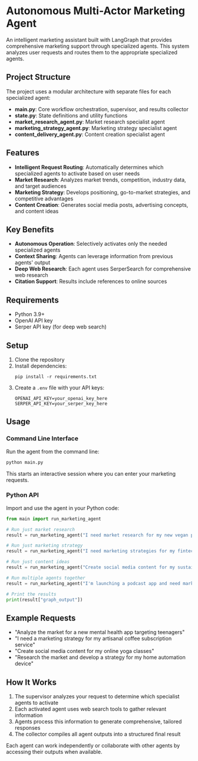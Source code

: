 # Autonomous Multi-Actor Marketing Agent

An intelligent marketing assistant built with LangGraph that provides comprehensive marketing support through specialized agents. This system analyzes user requests and routes them to the appropriate specialized agents.

## Project Structure

The project uses a modular architecture with separate files for each specialized agent:

- **main.py**: Core workflow orchestration, supervisor, and results collector
- **state.py**: State definitions and utility functions
- **market_research_agent.py**: Market research specialist agent
- **marketing_strategy_agent.py**: Marketing strategy specialist agent
- **content_delivery_agent.py**: Content creation specialist agent

## Features

- **Intelligent Request Routing**: Automatically determines which specialized agents to activate based on user needs
- **Market Research**: Analyzes market trends, competition, industry data, and target audiences
- **Marketing Strategy**: Develops positioning, go-to-market strategies, and competitive advantages
- **Content Creation**: Generates social media posts, advertising concepts, and content ideas

## Key Benefits

- **Autonomous Operation**: Selectively activates only the needed specialized agents
- **Context Sharing**: Agents can leverage information from previous agents' output
- **Deep Web Research**: Each agent uses SerperSearch for comprehensive web research
- **Citation Support**: Results include references to online sources

## Requirements

- Python 3.9+
- OpenAI API key
- Serper API key (for deep web search)

## Setup

1. Clone the repository
2. Install dependencies:
   ```
   pip install -r requirements.txt
   ```
3. Create a `.env` file with your API keys:
   ```
   OPENAI_API_KEY=your_openai_key_here
   SERPER_API_KEY=your_serper_key_here
   ```

## Usage

### Command Line Interface

Run the agent from the command line:

```bash
python main.py
```

This starts an interactive session where you can enter your marketing requests.

### Python API

Import and use the agent in your Python code:

```python
from main import run_marketing_agent

# Run just market research
result = run_marketing_agent("I need market research for my new vegan protein powder")

# Run just marketing strategy
result = run_marketing_agent("I need marketing strategies for my fintech app")

# Run just content ideas
result = run_marketing_agent("Create social media content for my sustainable fashion brand")

# Run multiple agents together
result = run_marketing_agent("I'm launching a podcast app and need market research and content ideas")

# Print the results
print(result["graph_output"])
```

## Example Requests

- "Analyze the market for a new mental health app targeting teenagers"
- "I need a marketing strategy for my artisanal coffee subscription service"
- "Create social media content for my online yoga classes"
- "Research the market and develop a strategy for my home automation device"

## How It Works

1. The supervisor analyzes your request to determine which specialist agents to activate
2. Each activated agent uses web search tools to gather relevant information
3. Agents process this information to generate comprehensive, tailored responses
4. The collector compiles all agent outputs into a structured final result

Each agent can work independently or collaborate with other agents by accessing their outputs when available.

